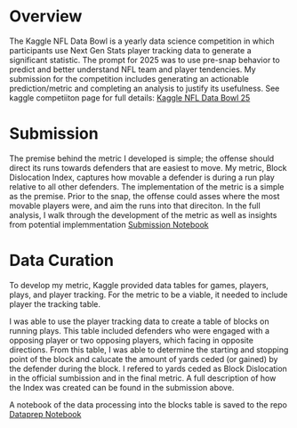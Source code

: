 # Overview

The Kaggle NFL Data Bowl is a yearly data science competition in which participants use Next Gen Stats player tracking data to generate a significant statistic. The prompt for 2025 was to use pre-snap behavior to predict and better understand NFL team and player tendencies. My submission for the competition includes generating an actionable prediction/metric and completing an analysis to justify its usefulness. See kaggle competiiton page for full details: [Kaggle NFL Data Bowl 25](https://www.kaggle.com/code/mattneel/block-dislocation-index-nfl-data-bowl-25)

# Submission

The premise behind the metric I developed is simple; the offense should direct its runs towards defenders that are easiest to move. My metric, Block Dislocation Index, captures how movable a defender is during a run play relative to all other defenders. The implementation of the metric is a simple as the premise. Prior to the snap, the offense could asses where the most movable players were, and aim the runs into that direciton. In the full analysis, I walk through the development of the metric as well as insights from potential implemmentation [Submission Notebook](https://www.kaggle.com/code/mattneel/block-dislocation-index-nfl-data-bowl-25)

# Data Curation

To develop my metric, Kaggle provided data tables for games, players, plays, and player tracking. For the metric to be a viable, it needed to include player the tracking table.

I was able to use the player tracking data to create a table of blocks on running plays. This table included defenders who were engaged with a opposing player or two opposing players, which facing in opposite directions. From this table, I was able to determine the starting and stopping point of the block and calucate the amount of yards ceded (or gained) by the defender during the block. I refered to yards ceded as Block Dislocation in the official sumbission and in the final metric. A full description of how the Index was created can be found in the submission above.

A notebook of the data processing into the blocks table is saved to the repo [Dataprep Notebook](https://github.com/mattdeva/nfl-data-bowl-2025/blob/main/dataprep-final.ipynb)
